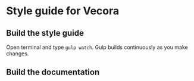 # Style guide for Vecora

## Build the style guide

Open terminal and type `gulp watch`. Gulp builds continuously as you make changes.

## Build the documentation
